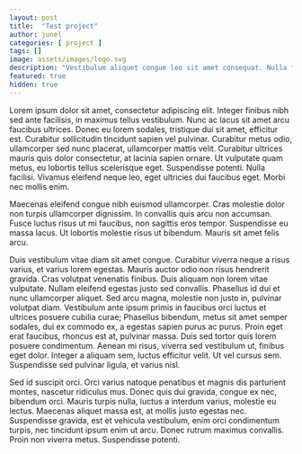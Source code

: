 ```yaml
---
layout: post
title:  "Test project"
author: junel
categories: [ project ]
tags: []
image: assets/images/logo.svg
description: "Vestibulum aliquet congue leo sit amet consequat. Nulla facilisi. Aenean vitae ipsum diam."
featured: true
hidden: true
---
```


Lorem ipsum dolor sit amet, consectetur adipiscing elit. Integer finibus nibh sed ante facilisis, in maximus tellus vestibulum. Nunc ac lacus sit amet arcu faucibus ultrices. Donec eu lorem sodales, tristique dui sit amet, efficitur est. Curabitur sollicitudin tincidunt sapien vel pulvinar. Curabitur metus odio, ullamcorper sed nunc placerat, ullamcorper mattis velit. Curabitur ultrices mauris quis dolor consectetur, at lacinia sapien ornare. Ut vulputate quam metus, eu lobortis tellus scelerisque eget. Suspendisse potenti. Nulla facilisi. Vivamus eleifend neque leo, eget ultricies dui faucibus eget. Morbi nec mollis enim.

Maecenas eleifend congue nibh euismod ullamcorper. Cras molestie dolor non turpis ullamcorper dignissim. In convallis quis arcu non accumsan. Fusce luctus risus ut mi faucibus, non sagittis eros tempor. Suspendisse eu massa lacus. Ut lobortis molestie risus ut bibendum. Mauris sit amet felis arcu.

Duis vestibulum vitae diam sit amet congue. Curabitur viverra neque a risus varius, et varius lorem egestas. Mauris auctor odio non risus hendrerit gravida. Cras volutpat venenatis finibus. Duis aliquam non lorem vitae vulputate. Nullam eleifend egestas justo sed convallis. Phasellus id dui et nunc ullamcorper aliquet. Sed arcu magna, molestie non justo in, pulvinar volutpat diam. Vestibulum ante ipsum primis in faucibus orci luctus et ultrices posuere cubilia curae; Phasellus bibendum, metus sit amet semper sodales, dui ex commodo ex, a egestas sapien purus ac purus. Proin eget erat faucibus, rhoncus est at, pulvinar massa. Duis sed tortor quis lorem posuere condimentum. Aenean mi risus, viverra sed vestibulum ut, finibus eget dolor. Integer a aliquam sem, luctus efficitur velit. Ut vel cursus sem. Suspendisse sed pulvinar ligula, et varius nisl.

Sed id suscipit orci. Orci varius natoque penatibus et magnis dis parturient montes, nascetur ridiculus mus. Donec quis dui gravida, congue ex nec, bibendum orci. Mauris turpis nulla, luctus a interdum varius, molestie eu lectus. Maecenas aliquet massa est, at mollis justo egestas nec. Suspendisse gravida, est et vehicula vestibulum, enim orci condimentum turpis, nec tincidunt ipsum enim ut arcu. Donec rutrum maximus convallis. Proin non viverra metus. Suspendisse potenti.
